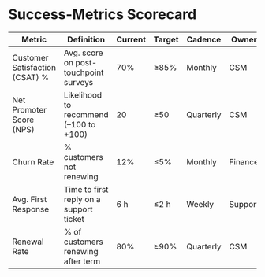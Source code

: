 # Success-Metrics Scorecard

| Metric                | Definition                             | Current | Target | Cadence   | Owner      |
|-----------------------|----------------------------------------|---------|--------|-----------|------------|
| Customer Satisfaction (CSAT) % | Avg. score on post-touchpoint surveys | 70%     | ≥85%   | Monthly   | CSM        |
| Net Promoter Score (NPS)      | Likelihood to recommend (–100 to +100) | 20      | ≥50    | Quarterly | CSM        |
| Churn Rate          | % customers not renewing              | 12%     | ≤5%    | Monthly   | Finance    |
| Avg. First Response  | Time to first reply on a support ticket| 6 h     | ≤2 h   | Weekly    | Support    |
| Renewal Rate         | % of customers renewing after term    | 80%     | ≥90%   | Quarterly | CSM        |
